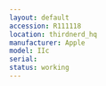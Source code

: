 ```yaml
---
layout: default
accession: R111118
location: thirdnerd_hq
manufacturer: Apple
model: IIc
serial: 
status: working
---
```


